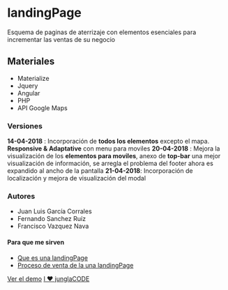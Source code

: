 # landingPage
Esquema de paginas de aterrizaje con elementos esenciales para incrementar las ventas de su negocio

## Materiales
* Materialize
* Jquery
* Angular
* PHP
* API Google Maps

### Versiones

**14-04-2018** : Incorporación de **todos los elementos** excepto el mapa. **Responsive & Adaptative** con menu para moviles
**20-04-2018** : Mejora la visualización de los **elementos para moviles**, anexo de **top-bar** una mejor visualización de información, se arregla el problema del footer ahora es expandido al ancho de la pantalla
**21-04-2018**: Incorporación de localización y mejora de visualización del modal

### Autores
* Juan Luis García Corrales
* Fernando Sanchez Ruíz
* Francisco Vazquez Nava 

#### Para que me sirven
* [Que es una landingPage](http://blog.junglacode.org/time-machine/incrmentar-ventas-con-landing-page/)
* [Proceso de venta de la una landingPage](http://blog.junglacode.org/time-machine/quiero-una-landing-page-para-mi-negocio/)


[Ver el demo](http://demos.junglacode.org/landingpage/)
[I ♥ junglaCODE ](https://www.junglacode.org)
